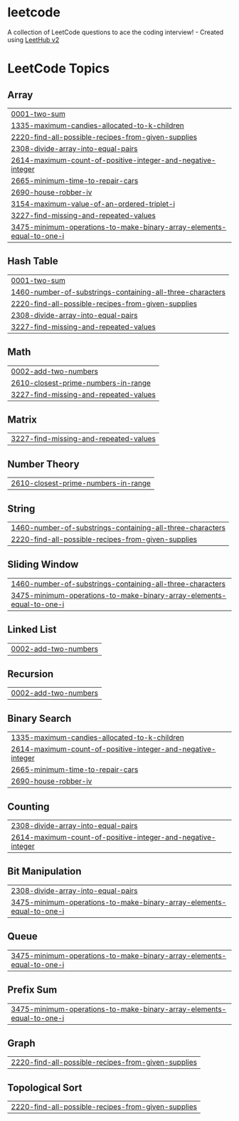 # leetcode
A collection of LeetCode questions to ace the coding interview! - Created using [LeetHub v2](https://github.com/arunbhardwaj/LeetHub-2.0)

<!---LeetCode Topics Start-->
# LeetCode Topics
## Array
|  |
| ------- |
| [0001-two-sum](https://github.com/HaTToek/leetcode/tree/master/0001-two-sum) |
| [1335-maximum-candies-allocated-to-k-children](https://github.com/HaTToek/leetcode/tree/master/1335-maximum-candies-allocated-to-k-children) |
| [2220-find-all-possible-recipes-from-given-supplies](https://github.com/HaTToek/leetcode/tree/master/2220-find-all-possible-recipes-from-given-supplies) |
| [2308-divide-array-into-equal-pairs](https://github.com/HaTToek/leetcode/tree/master/2308-divide-array-into-equal-pairs) |
| [2614-maximum-count-of-positive-integer-and-negative-integer](https://github.com/HaTToek/leetcode/tree/master/2614-maximum-count-of-positive-integer-and-negative-integer) |
| [2665-minimum-time-to-repair-cars](https://github.com/HaTToek/leetcode/tree/master/2665-minimum-time-to-repair-cars) |
| [2690-house-robber-iv](https://github.com/HaTToek/leetcode/tree/master/2690-house-robber-iv) |
| [3154-maximum-value-of-an-ordered-triplet-i](https://github.com/HaTToek/leetcode/tree/master/3154-maximum-value-of-an-ordered-triplet-i) |
| [3227-find-missing-and-repeated-values](https://github.com/HaTToek/leetcode/tree/master/3227-find-missing-and-repeated-values) |
| [3475-minimum-operations-to-make-binary-array-elements-equal-to-one-i](https://github.com/HaTToek/leetcode/tree/master/3475-minimum-operations-to-make-binary-array-elements-equal-to-one-i) |
## Hash Table
|  |
| ------- |
| [0001-two-sum](https://github.com/HaTToek/leetcode/tree/master/0001-two-sum) |
| [1460-number-of-substrings-containing-all-three-characters](https://github.com/HaTToek/leetcode/tree/master/1460-number-of-substrings-containing-all-three-characters) |
| [2220-find-all-possible-recipes-from-given-supplies](https://github.com/HaTToek/leetcode/tree/master/2220-find-all-possible-recipes-from-given-supplies) |
| [2308-divide-array-into-equal-pairs](https://github.com/HaTToek/leetcode/tree/master/2308-divide-array-into-equal-pairs) |
| [3227-find-missing-and-repeated-values](https://github.com/HaTToek/leetcode/tree/master/3227-find-missing-and-repeated-values) |
## Math
|  |
| ------- |
| [0002-add-two-numbers](https://github.com/HaTToek/leetcode/tree/master/0002-add-two-numbers) |
| [2610-closest-prime-numbers-in-range](https://github.com/HaTToek/leetcode/tree/master/2610-closest-prime-numbers-in-range) |
| [3227-find-missing-and-repeated-values](https://github.com/HaTToek/leetcode/tree/master/3227-find-missing-and-repeated-values) |
## Matrix
|  |
| ------- |
| [3227-find-missing-and-repeated-values](https://github.com/HaTToek/leetcode/tree/master/3227-find-missing-and-repeated-values) |
## Number Theory
|  |
| ------- |
| [2610-closest-prime-numbers-in-range](https://github.com/HaTToek/leetcode/tree/master/2610-closest-prime-numbers-in-range) |
## String
|  |
| ------- |
| [1460-number-of-substrings-containing-all-three-characters](https://github.com/HaTToek/leetcode/tree/master/1460-number-of-substrings-containing-all-three-characters) |
| [2220-find-all-possible-recipes-from-given-supplies](https://github.com/HaTToek/leetcode/tree/master/2220-find-all-possible-recipes-from-given-supplies) |
## Sliding Window
|  |
| ------- |
| [1460-number-of-substrings-containing-all-three-characters](https://github.com/HaTToek/leetcode/tree/master/1460-number-of-substrings-containing-all-three-characters) |
| [3475-minimum-operations-to-make-binary-array-elements-equal-to-one-i](https://github.com/HaTToek/leetcode/tree/master/3475-minimum-operations-to-make-binary-array-elements-equal-to-one-i) |
## Linked List
|  |
| ------- |
| [0002-add-two-numbers](https://github.com/HaTToek/leetcode/tree/master/0002-add-two-numbers) |
## Recursion
|  |
| ------- |
| [0002-add-two-numbers](https://github.com/HaTToek/leetcode/tree/master/0002-add-two-numbers) |
## Binary Search
|  |
| ------- |
| [1335-maximum-candies-allocated-to-k-children](https://github.com/HaTToek/leetcode/tree/master/1335-maximum-candies-allocated-to-k-children) |
| [2614-maximum-count-of-positive-integer-and-negative-integer](https://github.com/HaTToek/leetcode/tree/master/2614-maximum-count-of-positive-integer-and-negative-integer) |
| [2665-minimum-time-to-repair-cars](https://github.com/HaTToek/leetcode/tree/master/2665-minimum-time-to-repair-cars) |
| [2690-house-robber-iv](https://github.com/HaTToek/leetcode/tree/master/2690-house-robber-iv) |
## Counting
|  |
| ------- |
| [2308-divide-array-into-equal-pairs](https://github.com/HaTToek/leetcode/tree/master/2308-divide-array-into-equal-pairs) |
| [2614-maximum-count-of-positive-integer-and-negative-integer](https://github.com/HaTToek/leetcode/tree/master/2614-maximum-count-of-positive-integer-and-negative-integer) |
## Bit Manipulation
|  |
| ------- |
| [2308-divide-array-into-equal-pairs](https://github.com/HaTToek/leetcode/tree/master/2308-divide-array-into-equal-pairs) |
| [3475-minimum-operations-to-make-binary-array-elements-equal-to-one-i](https://github.com/HaTToek/leetcode/tree/master/3475-minimum-operations-to-make-binary-array-elements-equal-to-one-i) |
## Queue
|  |
| ------- |
| [3475-minimum-operations-to-make-binary-array-elements-equal-to-one-i](https://github.com/HaTToek/leetcode/tree/master/3475-minimum-operations-to-make-binary-array-elements-equal-to-one-i) |
## Prefix Sum
|  |
| ------- |
| [3475-minimum-operations-to-make-binary-array-elements-equal-to-one-i](https://github.com/HaTToek/leetcode/tree/master/3475-minimum-operations-to-make-binary-array-elements-equal-to-one-i) |
## Graph
|  |
| ------- |
| [2220-find-all-possible-recipes-from-given-supplies](https://github.com/HaTToek/leetcode/tree/master/2220-find-all-possible-recipes-from-given-supplies) |
## Topological Sort
|  |
| ------- |
| [2220-find-all-possible-recipes-from-given-supplies](https://github.com/HaTToek/leetcode/tree/master/2220-find-all-possible-recipes-from-given-supplies) |
<!---LeetCode Topics End-->
